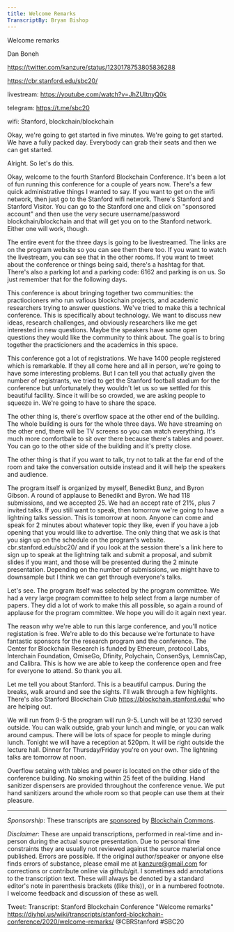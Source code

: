 ```yaml
---
title: Welcome Remarks
TranscriptBy: Bryan Bishop
---
```


Welcome remarks

Dan Boneh

<https://twitter.com/kanzure/status/1230178753805836288>

<https://cbr.stanford.edu/sbc20/>

livestream: <https://youtube.com/watch?v=JhZUItnyQ0k>

telegram: <https://t.me/sbc20>

wifi: Stanford, blockchain/blockchain

Okay, we're going to get started in five minutes. We're going to get started. We have a fully packed day. Everybody can grab their seats and then we can get started.

Alright. So let's do this.

Okay, welcome to the fourth Stanford Blockchain Conference. It's been a lot of fun running this conference for a couple of years now. There's a few quick administrative things I wanted to say. If you want to get on the wifi network, then just go to the Stanford wifi network. There's Stanford and Stanford Visitor. You can go to the Stanford one and click on "sponsored account" and then use the very secure username/password blockchain/blockchain and that will get you on to the Stanford network. Either one will work, though.

The entire event for the three days is going to be livestreamed. The links are on the program website so you can see them there too. If you want to watch the livestream, you can see that in the other rooms. If you want to tweet about the conference or things being said, there's a hashtag for that. There's also a parking lot and a parking code: 6162 and parking is on us. So just remember that for the following days.

This conference is about bringing together two communities: the practiocioners who run vafious blockchain projects, and academic researchers trying to answer questions. We've tried to make this a technical conference. This is specifically about technology. We want to discuss new ideas, research challenges, and obviously researchers like me get interested in new questions. Maybe the speakers have some open questions they would like the community to think about. The goal is to bring together the practicioners and the academics in this space.

This conference got a lot of registrations. We have 1400 people registered which is remarkable. If they all come here and all in person, we're going to have some interesting problems. But I can tell you that actually given the number of registrants, we tried to get the Stanford football stadium for the conference but unfortunately they wouldn't let us so we settled for this beautiful facility. Since it will be so crowded, we are asking people to squeeze in. We're going to have to share the space.

The other thing is, there's overflow space at the other end of the building. The whole building is ours for the whole three days. We have streaming on the other end, there will be TV screens so you can watch everything. It's much more comfortbale to sit over there because there's tables and power. You can go to the other side of the building and it's pretty close.

The other thing is that if you want to talk, try not to talk at the far end of the room and take the conversation outside instead and it will help the speakers and audience.

The program itself is organized by myself, Benedikt Bunz, and Byron Gibson. A round of applause to Benedikt and Byron. We had 118 submissions, and we accepted 25. We had an accept rate of 21%, plus 7 invited talks. If you still want to speak, then tomorrow we're going to have a lightning talks session. This is tomorrow at noon. Anyone can come and speak for 2 minutes about whatever topic they like, even if you have a job opening that you would like to advertise. The only thing that we ask is that you sign up on the schedule on the program's website. cbr.stanford.edu/sbc20/ and if you look at the session there's a link here to sign up to speak at the lightning talk and submit a proposal, and submit slides if you want, and those will be presented during the 2 minute presentation. Depending on the number of submissions, we might have to downsample but I think we can get through everyone's talks.

Let's see. The program itself was selected by the program committee. We had a very large program committee to help select from a large number of papers. They did a lot of work to make this all possible, so again a round of applause for the program committee. We hope you will do it again next year.

The reason why we're able to run this large conference, and you'll notice registation is free. We're able to do this because we're fortunate to have fantastic sponsors for the research program and the conference. The Center for Blockchain Research is funded by Ethereum, protocol Labs, Interchain Foundation, OmiseGo, Dfinity, Polychain, ConsenSys, LemnisCap, and Calibra. This is how we are able to keep the conference open and free for everyone to attend. So thank you all.

Let me tell you about Stanford. This is a beautiful campus. During the breaks, walk around and see the sights. I'll walk through a few highlights. There's also Stanford Blockchain Club https://blockchain.stanford.edu/ who are helping out.

We will run from 9-5 the program will run 9-5. Lunch will be at 1230 served outside. You can walk outside, grab your lunch and mingle, or you can walk around campus. There will be lots of space for people to mingle during lunch. Tonight we will have a reception at 520pm. It will be right outside the lecture hall. Dinner for Thursday/Friday you're on your own. The lightning talks are tomorrow at noon.

Overflow setaing with tables and power is located on the other side of the conference building. No smoking within 25 feet of the building. Hand sanitizer dispensers are provided throughout the conference venue. We put hand sanitizers around the whole room so that people can use them at their pleasure.

----

<i>Sponsorship</i>: These transcripts are <a href="https://twitter.com/ChristopherA/status/1228763593782394880">sponsored</a> by <a href="https://blockchaincommons.com/">Blockchain Commons</a>.

<i>Disclaimer</i>: These are unpaid transcriptions, performed in real-time and in-person during the actual source presentation. Due to personal time constraints they are usually not reviewed against the source material once published. Errors are possible. If the original author/speaker or anyone else finds errors of substance, please email me at kanzure@gmail.com for corrections or contribute online via github/git. I sometimes add annotations to the transcription text. These will always be denoted by a standard editor's note in parenthesis brackets ((like this)), or in a numbered footnote. I welcome feedback and discussion of these as well.

Tweet: Transcript: Stanford Blockchain Conference "Welcome remarks" https://diyhpl.us/wiki/transcripts/stanford-blockchain-conference/2020/welcome-remarks/  @CBRStanford #SBC20
